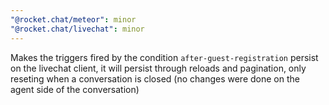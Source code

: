 ```yaml
---
"@rocket.chat/meteor": minor
"@rocket.chat/livechat": minor
---
```


Makes the triggers fired by the condition `after-guest-registration` persist on the livechat client, it will persist through reloads and pagination, only reseting when a conversation is closed (no changes were done on the agent side of the conversation)

